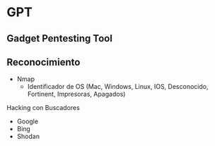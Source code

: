 GPT
===

Gadget Pentesting Tool
----------------------

Reconocimiento
---------------

* Nmap
  - Identificador de  OS (Mac, Windows, Linux, IOS, Desconocido, Fortinent, Impresoras, Apagados)


Hacking con Buscadores

 - Google
 - Bing
 - Shodan
